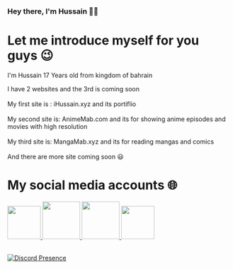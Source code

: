 ### Hey there, I'm Hussain 👋🏼


# Let me introduce myself for you guys 😉

I'm Hussain 17 Years old from kingdom of bahrain</br>

I have 2 websites and the 3rd is coming soon</br>
</br>
My first site is : iHussain.xyz and its portiflio </br>
</br>
My second site is: AnimeMab.com and its for showing anime episodes and movies with high resolution</br>
</br>
My third site is: MangaMab.xyz and its for reading mangas and comics</br>
</br>
And there are more site coming soon 😃</br>


# My social media accounts 🌐

 <a href="https://www.instagram.com/xL77s_">
         <img src="https://media.discordapp.net/attachments/731420248254840913/1275535194849415219/Instagram.png?ex=66c6e6f8&is=66c59578&hm=02f3d94d847733af289fdfebad5cd26fcd1a8036b1af88cb2abe98b18ac536fe&=&format=webp&quality=lossless&width=460&height=460"
         width="75px" height="75px">
                                  
 <a href="https://www.twitter.com/xL77s_">
         <img src="https://media.discordapp.net/attachments/731420248254840913/1275535194241241129/Twitter.png?ex=66c6e6f8&is=66c59578&hm=0d8521bf9fc1a4f8f77cc96890526fa49397c9ca3ea3f3c5755d2854f03c3f45&=&format=webp&quality=lossless&width=460&height=460"
         width="85px" height="85px">
 
 <a href="https://www.tiktok.com/@xL77s">
         <img src="https://cdn.discordapp.com/attachments/731420248254840913/1275535195075776582/Tiktok.png?ex=66c6e6f8&is=66c59578&hm=15b8f88bb0770ff37d59ff49b61419e018e50c866980d328a1a27f5a74901e3c&"
         width="85px" height="85px">

   <a href="https://www.twitch.tv/Not7s7s">
         <img src="https://media.discordapp.net/attachments/731420248254840913/971710785405452318/unknown.png?width=676&height=676"
         width="75px" height="75px">
    </br>
  </br>
  
[![Discord Presence](https://lanyard.cnrad.dev/api/257891437650116608)](https://discord.com/users/257891437650116608)
